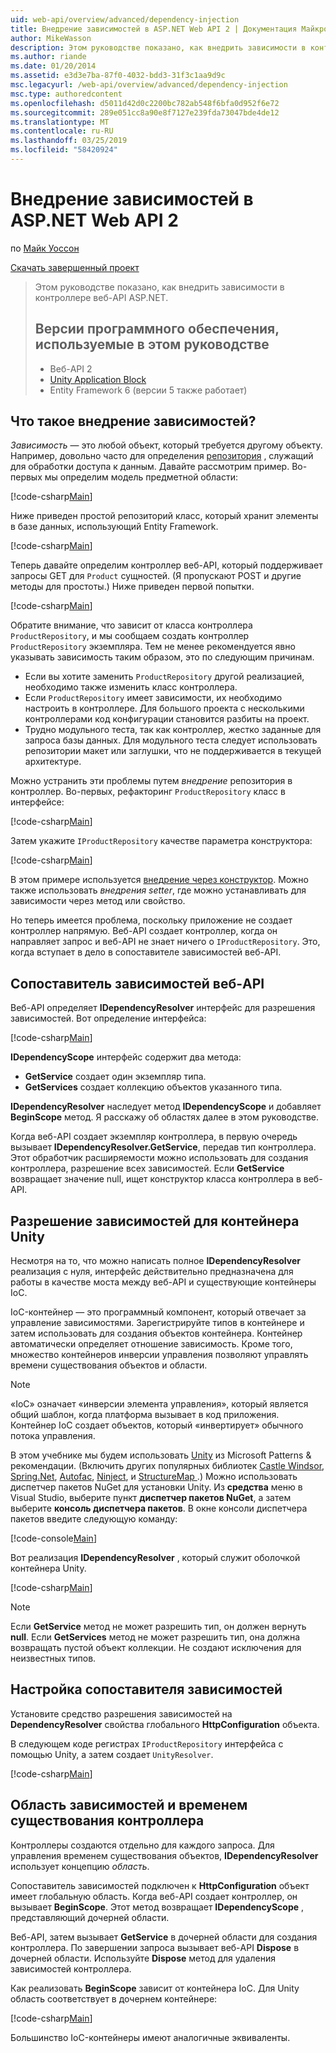 ```yaml
---
uid: web-api/overview/advanced/dependency-injection
title: Внедрение зависимостей в ASP.NET Web API 2 | Документация Майкрософт
author: MikeWasson
description: Этом руководстве показано, как внедрить зависимости в контроллере веб-API ASP.NET. Версии программного обеспечения, используемые в руководстве Web API 2 Unity Application Block...
ms.author: riande
ms.date: 01/20/2014
ms.assetid: e3d3e7ba-87f0-4032-bdd3-31f3c1aa9d9c
msc.legacyurl: /web-api/overview/advanced/dependency-injection
msc.type: authoredcontent
ms.openlocfilehash: d5011d42d0c2200bc782ab548f6bfa0d952f6e72
ms.sourcegitcommit: 289e051cc8a90e8f7127e239fda73047bde4de12
ms.translationtype: MT
ms.contentlocale: ru-RU
ms.lasthandoff: 03/25/2019
ms.locfileid: "58420924"
---
```

<a name="dependency-injection-in-aspnet-web-api-2"></a>Внедрение зависимостей в ASP.NET Web API 2
====================
по [Майк Уоссон](https://github.com/MikeWasson)

[Скачать завершенный проект](http://code.msdn.microsoft.com/ASP-NET-Web-API-Tutorial-468ee148)

> Этом руководстве показано, как внедрить зависимости в контроллере веб-API ASP.NET.
> 
> ## <a name="software-versions-used-in-the-tutorial"></a>Версии программного обеспечения, используемые в этом руководстве
> 
> 
> - Веб-API 2
> - [Unity Application Block](https://www.nuget.org/packages/Unity/)
> - Entity Framework 6 (версии 5 также работает)


## <a name="what-is-dependency-injection"></a>Что такое внедрение зависимостей?

*Зависимость* — это любой объект, который требуется другому объекту. Например, довольно часто для определения [репозитория](http://martinfowler.com/eaaCatalog/repository.html) , служащий для обработки доступа к данным. Давайте рассмотрим пример. Во-первых мы определим модель предметной области:

[!code-csharp[Main](dependency-injection/samples/sample1.cs)]

Ниже приведен простой репозиторий класс, который хранит элементы в базе данных, использующий Entity Framework.

[!code-csharp[Main](dependency-injection/samples/sample2.cs)]

Теперь давайте определим контроллер веб-API, который поддерживает запросы GET для `Product` сущностей. (Я пропускают POST и другие методы для простоты.) Ниже приведен первой попытки.

[!code-csharp[Main](dependency-injection/samples/sample3.cs)]

Обратите внимание, что зависит от класса контроллера `ProductRepository`, и мы сообщаем создать контроллер `ProductRepository` экземпляра. Тем не менее рекомендуется явно указывать зависимость таким образом, это по следующим причинам.

- Если вы хотите заменить `ProductRepository` другой реализацией, необходимо также изменить класс контроллера.
- Если `ProductRepository` имеет зависимости, их необходимо настроить в контроллере. Для большого проекта с несколькими контроллерами код конфигурации становится разбиты на проект.
- Трудно модульного теста, так как контроллер, жестко заданные для запроса базы данных. Для модульного теста следует использовать репозитории макет или заглушки, что не поддерживается в текущей архитектуре.

Можно устранить эти проблемы путем *внедрение* репозитория в контроллер. Во-первых, рефакторинг `ProductRepository` класс в интерфейсе:

[!code-csharp[Main](dependency-injection/samples/sample4.cs)]

Затем укажите `IProductRepository` качестве параметра конструктора:

[!code-csharp[Main](dependency-injection/samples/sample5.cs)]

В этом примере используется [внедрение через конструктор](http://www.martinfowler.com/articles/injection.html#FormsOfDependencyInjection). Можно также использовать *внедрения setter*, где можно устанавливать для зависимости через метод или свойство.

Но теперь имеется проблема, поскольку приложение не создает контроллер напрямую. Веб-API создает контроллер, когда он направляет запрос и веб-API не знает ничего о `IProductRepository`. Это, когда вступает в дело в сопоставителе зависимостей веб-API.

## <a name="the-web-api-dependency-resolver"></a>Сопоставитель зависимостей веб-API

Веб-API определяет **IDependencyResolver** интерфейс для разрешения зависимостей. Вот определение интерфейса:

[!code-csharp[Main](dependency-injection/samples/sample6.cs)]

**IDependencyScope** интерфейс содержит два метода:

- **GetService** создает один экземпляр типа.
- **GetServices** создает коллекцию объектов указанного типа.

**IDependencyResolver** наследует метод **IDependencyScope** и добавляет **BeginScope** метод. Я расскажу об областях далее в этом руководстве.

Когда веб-API создает экземпляр контроллера, в первую очередь вызывает **IDependencyResolver.GetService**, передав тип контроллера. Этот обработчик расширяемости можно использовать для создания контроллера, разрешение всех зависимостей. Если **GetService** возвращает значение null, ищет конструктор класса контроллера в веб-API.

## <a name="dependency-resolution-with-the-unity-container"></a>Разрешение зависимостей для контейнера Unity

Несмотря на то, что можно написать полное **IDependencyResolver** реализация с нуля, интерфейс действительно предназначена для работы в качестве моста между веб-API и существующие контейнеры IoC.

IoC-контейнер — это программный компонент, который отвечает за управление зависимостями. Зарегистрируйте типов в контейнере и затем использовать для создания объектов контейнера. Контейнер автоматически определяет отношение зависимость. Кроме того, множество контейнеров инверсии управления позволяют управлять времени существования объектов и области.

> [!NOTE]
> «IoC» означает «инверсии элемента управления», который является общий шаблон, когда платформа вызывает в код приложения. Контейнер IoC создает объектов, который «инвертирует» обычного потока управления.


В этом учебнике мы будем использовать [Unity](https://msdn.microsoft.com/library/ff647202.aspx) из Microsoft Patterns &amp; рекомендации. (Включить других популярных библиотек [Castle Windsor](http://www.castleproject.org/), [Spring.Net](http://www.springframework.net/), [Autofac](https://code.google.com/p/autofac/), [Ninject](http://www.ninject.org/), и [StructureMap ](http://structuremap.github.io/documentation/).) Можно использовать диспетчер пакетов NuGet для установки Unity. Из **средства** меню в Visual Studio, выберите пункт **диспетчер пакетов NuGet**, а затем выберите **консоль диспетчера пакетов**. В окне консоли диспетчера пакетов введите следующую команду:

[!code-console[Main](dependency-injection/samples/sample7.cmd)]

Вот реализация **IDependencyResolver** , который служит оболочкой контейнера Unity.

[!code-csharp[Main](dependency-injection/samples/sample8.cs)]

> [!NOTE]
> Если **GetService** метод не может разрешить тип, он должен вернуть **null**. Если **GetServices** метод не может разрешить тип, она должна возвращать пустой объект коллекции. Не создают исключения для неизвестных типов.


## <a name="configuring-the-dependency-resolver"></a>Настройка сопоставителя зависимостей

Установите средство разрешения зависимостей на **DependencyResolver** свойства глобального **HttpConfiguration** объекта.

В следующем коде регистрах `IProductRepository` интерфейса с помощью Unity, а затем создает `UnityResolver`.

[!code-csharp[Main](dependency-injection/samples/sample9.cs)]

## <a name="dependency-scope-and-controller-lifetime"></a>Область зависимостей и временем существования контроллера

Контроллеры создаются отдельно для каждого запроса. Для управления временем существования объектов, **IDependencyResolver** использует концепцию *область*.

Сопоставитель зависимостей подключен к **HttpConfiguration** объект имеет глобальную область. Когда веб-API создает контроллер, он вызывает **BeginScope**. Этот метод возвращает **IDependencyScope** , представляющий дочерней области.

Веб-API, затем вызывает **GetService** в дочерней области для создания контроллера. По завершении запроса вызывает веб-API **Dispose** в дочерней области. Используйте **Dispose** метод для удаления зависимостей контроллера.

Как реализовать **BeginScope** зависит от контейнера IoC. Для Unity область соответствует в дочернем контейнере:

[!code-csharp[Main](dependency-injection/samples/sample10.cs)]

Большинство IoC-контейнеры имеют аналогичные эквиваленты.
